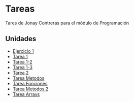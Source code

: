 # Tareas
Tares de Jonay Contreras para el módulo de Programación
## Unidades
- [Ejercicio 1](ejercicio1)
- [Tarea 1](tarea1)
- [Tarea 1-2](tarea1(2))
- [Tarea 1-3](tarea1(3))
- [Tarea 2](tarea2)
- [Tarea Metodos](tareaMetodos)
- [Tarea Funciones](tarea-funciones)
- [Tarea Metodos 2](tareaMetodos2)
- [Tarea Arrays](tareaArrays)

